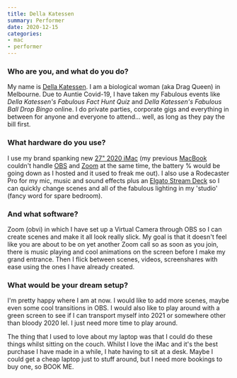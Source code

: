```yaml
---
title: Della Katessen
summary: Performer 
date: 2020-12-15
categories:
- mac
- performer
---
```


### Who are you, and what do you do?

My name is [Della Katessen](https://dellakatessen.com/ "Della's website."). I am a biological woman (aka Drag Queen) in Melbourne. Due to Auntie Covid-19, I have taken my Fabulous events like _Della Katessen's Fabulous Fact Hunt Quiz_ and _Della Katessen's Fabulous Ball Drop Bingo_ online. I do private parties, corporate gigs and everything in between for anyone and everyone to attend... well, as long as they pay the bill first.

### What hardware do you use?

I use my brand spanking new [27" 2020 iMac][imac] (my previous [MacBook][] couldn't handle [OBS][obs-studio] and [Zoom][zoom.2] at the same time, the battery % would be going down as I hosted and it used to freak me out). I also use a Rodecaster Pro for my mic, music and sound effects plus an [Elgato Stream Deck][stream-deck] so I can quickly change scenes and all of the fabulous lighting in my 'studio' (fancy word for spare bedroom).

### And what software?

Zoom (obvi) in which I have set up a Virtual Camera through OBS so I can create scenes and make it all look really slick. My goal is that it doesn't feel like you are about to be on yet another Zoom call so as soon as you join, there is music playing and cool animations on the screen before I make my grand entrance. Then I flick between scenes, videos, screenshares with ease using the ones I have already created.

### What would be your dream setup?

I'm pretty happy where I am at now. I would like to add more scenes, maybe even some cool transitions in OBS. I would also like to play around with a green screen to see if I can transport myself into 2021 or somewhere other than bloody 2020 lel. I just need more time to play around.

The thing that I used to love about my laptop was that I could do these things whilst sitting on the couch. Whilst I love the iMac and it's the best purchase I have made in a while, I hate having to sit at a desk. Maybe I could get a cheap laptop just to stuff around, but I need more bookings to buy one, so BOOK ME.

[imac]: https://www.apple.com/imac-24/ "An all-in-one computer."
[macbook]: https://en.wikipedia.org/wiki/MacBook "A laptop."
[obs-studio]: https://obsproject.com/ "Video recording and streaming software."
[stream-deck]: https://www.elgato.com/us/en/p/stream-deck-mk2-black "A programmable keyboard with 15 LCD keys."
[zoom.2]: https://zoom.us "Video conferencing software."
